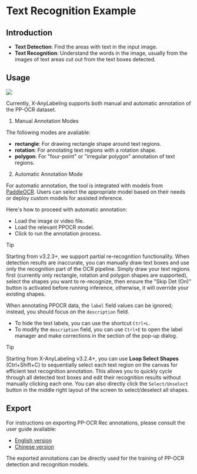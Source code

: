 # Text Recognition Example

## Introduction

- **Text Detection**: Find the areas with text in the input image.
- **Text Recognition**: Understand the words in the image, usually from the images of text areas cut out from the text boxes detected.

## Usage

![](.data/annotated_ocr_recognition.gif) 

Currently, X-AnyLabeling supports both manual and automatic annotation of the PP-OCR dataset.

1. Manual Annotation Modes

The following modes are avaliable:
- **rectangle**: For drawing rectangle shape around text regions.
- **rotation**: For annotating text regions with a rotation shape.
- **polygon**: For "four-point" or "irregular polygon" annotation of text regions.

2. Automatic Annotation Mode

For automatic annotation, the tool is integrated with models from [PaddleOCR](https://github.com/PaddlePaddle/PaddleOCR). Users can select the appropriate model based on their needs or deploy custom models for assisted inference. 

Here's how to proceed with automatic annotation:
- Load the image or video file.
- Load the relevant PPOCR model.
- Click to run the annotation process.

> [!TIP]
> Starting from v3.2.3+, we support partial re-recognition functionality. When detection results are inaccurate, you can manually draw text boxes and use only the recognition part of the OCR pipeline. Simply draw your text regions first (currently only rectangle, rotation and polygon shapes are supported), select the shapes you want to re-recognize, then ensure the "Skip Det (On)" button is activated before running inference, otherwise, it will override your existing shapes.

When annotating PPOCR data, the `label` field values can be ignored; instead, you should focus on the `description` field. 
- To hide the text labels, you can use the shortcut `Ctrl+L`. 
- To modify the `description` field, you can use `Ctrl+E` to open the label manager and make corrections in the section of the pop-up dialog.

> [!TIP]
> Starting from X-AnyLabeling v3.2.4+, you can use **Loop Select Shapes** (Ctrl+Shift+C) to sequentially select each text region on the canvas for efficient text recognition annotation. This allows you to quickly cycle through all detected text boxes and edit their recognition results without manually clicking each one. You can also directly click the `Select/Unselect` button in the middle right layout of the screen to select/deselect all shapes.

## Export

For instructions on exporting PP-OCR Rec annotations, please consult the user guide available:
- [English version](../../../docs/en/user_guide.md)
- [Chinese version](../../../docs/zh_cn/user_guide.md)

The exported annotations can be directly used for the training of PP-OCR detection and recognition models.
